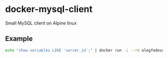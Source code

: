 # docker-mysql-client
Small MySQL client on Alpine linux

## Example

```bash
echo "show variables LIKE 'server_id';" | docker run -i --rm olegfedoseev/mysql-client -h10.0.0.2 -uroot -pmysql
```
